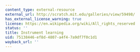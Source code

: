 ```yaml
---
content_type: external-resource
external_url: http://scratch.mit.edu/galleries/view/59498/
has_external_license_warning: true
license: https://en.wikipedia.org/wiki/All_rights_reserved
status: ''
title: Instrument learning
uid: 75138446-ef8d-4807-a4f4-7a9df7f0c1d1
wayback_url: ''
---
```

